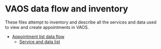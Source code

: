 # VAOS data flow and inventory

These files attempt to inventory and describe all the services and data used to view and create appointments in VAOS.

- [Appointment list data flow](https://app.diagrams.net/?lightbox=1&highlight=0000ff&edit=_blank&layers=1&nav=1#R7V1bd9q6Ev41rLXPA1m%2BcEkeExKSrDZtTpOddj%2FtpdgC1BqLyjKE%2FvotyTK%2BYowR2CQ0D8VjyxrN6PLNjEZumYPp2y0Bs8kDtqHTMjT7rWVetwzDODc67D9OWUpKr3MeUMYE2QFNjwhP6A%2BURE1SfWRDL%2FEgxdihaJYkWth1oUUTNEAIXiQfG2EnWesMjGGG8GQBJ0v9jmw6CajnXS2i30E0noQ165q8MwXhw5LgTYCNFzGSedMyBwRjGvyavg2gw6UXyiUoN1xzd8UYgS4tU%2BDl%2Bff3m68PP27B9afvaPzpfNy7apvyNXPg%2BLLFklu6DEVAsO%2FakL9Fa5lXiwmi8GkGLH53wbTOaBM6ddiVzn56lOBfcIAdTERp8%2FKa%2F7E7I%2BQ4Mfqoy%2F84Hbs0Rg%2F%2BMXq2fSGvkFD4FiPJ9t5CPIWULNkj4V2tI4Uvu58eKmMR6TLqa5O4Is9DRQLZg8ar10dCZj%2BknLeQuW6YGRlDm%2FU6eYkJneAxdoFzE1GvIi1wMUfPfMZ4Jok%2FIaVLOYSAT3FSM0yMZPmDa%2FGsG17%2BI5UqLq7fElfL%2BNUjJIi1HhJJzKi50%2Bd%2FWXWu6GvV6WGfWLBAXrJHUkDGkBY91wse5LIs7B0EOoCieXKEK1ezkTOyeg5rwNWMz1cO8IIae799PgVc%2FXbawEFjt20xCTFBr24kekpIfMVvbQ%2F9Qe64ZV6yJ14xsSFpMzK7CApNmcCQG9zWZhHdQS5sh32d39TPjNXNGbDt1UvjpSyfeFypnM6GH13d4ApvL2Kv6%2FCRE78puef3XEymwIlYYT2Wce2x6WRVaeoRXlcbsa7v0ixT4iYlwPVGrFRY3oWrBxZMLMnXi%2BKRaHtj%2Bb%2FQDHvSrSrujFiRO2GjJhLUOn1kRb6OPS7NXPYCMYuRLxTay3vLI8FsDobhy1inDt6XrIORAylkyLM0zXdKMdMpapKD8nUQ0F4uz8Z4Lt7TA1O%2B1Liv3ixgZ8562dD3xEjZwHm2kuJq792ZHyhx%2BzdzoWxT19%2BiBZoHPQ9hV0wqrKujEarWMC6TLTn46lPeXENjwrQP0eQhG44OoksxaDx6iCofARGNkxVqeMRlzpCMELjHZwo2WGEgBK4P5ImFYsweZ3ReckTwlP338HIv4CYJVhGpMk%2BZrsoQU%2BBBTMcbkVkaf4l%2FeUu5AGyXgQCDefNa51OVWJ3YhQNH4TAfgilyOFC4g84cUmQBNcDN7HY34jbzPB%2B27b6cG3c3S6KNH%2F65%2B4lvX6zb%2BZ3zpa33dwJt2q6gLQHZIgS3DWirDsHMLATLF5JeFwT7%2Bfrn5rqHHeuTf%2B8vZ6%2BfuuBHu2acvZ3KlGonVxzKlSOKXhIClrEHZhi51Iu9%2BZETorFtaP2kUdbppQzXTQV07UJL9Y2AiainrFpTqvM8af7Xx%2BfPF2%2F9Z2hcIp3%2Bf%2FASSus4xnuuZvc71vt1Glfmybh6P8ZVKetlgN0RIlMBxV74Y5czMdNMoZhtGmi8PFw%2B5Voua1gdgkSDhnOds83Gkrxu9a%2BQ5bb615lHS9k5w7v7b6xBNqAgaFpMfmpMpXLNVAjq7wdf1Nt%2BHpv4aCAo3tP%2FotgGy%2F%2Bprwe6dqwW86IrrpaecBzwwe1Tn8BKFe9sAx7G8v0cM8XWdGgldT%2BFZl5JbQ3YHI6sSiVcMIUly1xh%2FIvPm3xOpWULJcasRlHp2pIFbZ9I07VU4RdkQxysbb9KFnmigPrFU1NDrN%2BkjbveGD6g9avr3STgNbRuxvztGjnmr6l39wS4Ok0FXLkL9iHB2D58ybmIaP9%2B5jjGGgzUYKzsDLEr6ko6iL9thbFsRKDFqrIm0PYdMf%2BGGIv9EoAiAbRe2SwN7bZltbeCXCqbWBK4bQVLVPK3fwSolNvqmFElG0mUWT8%2FcTSqEHCqZHF%2FELUqlyUA7C4ouSpbjwTPGWIjWTy6s%2BlSnSVgMXwEm8kSWxcJ9CrZHXvkajYRvpb6eSo0OhrFlfanISK7d5kh4VvcxvIEnCPCAGBAGLhV%2BDvZSqVtpfOLbKgw31ZSscEr1zN%2BUW%2FkYLvtXdUDBd2yQcG6YoL53GQ3ODY4rqM4jltaZVqj4ri7qexo4rg52mlwHFfv91JhWbNbHMjNllAdyC0Sa%2FNcV6dY4cfciCnCl8DN87Kxq2%2Fwtw%2B9hBXZyH2apWWwtTOPb%2Bxc08yYmd32IJkLU6nQgwdyvWVrJLptEE%2BNLIo9fNrz1XXlvlBPgwKXoDqet40sKmpFwlV4DHLfGLs%2BhkYkA%2BNT5PI4omZqrSA%2BrrI5FQLlatpY4Ms8zrESd4WSXRewpjTqeTmDYaMsQKpnTtQzkF6QJ0APFc04KtYlBoLhTMD3P3EXn8o%2BpRrRZLY87IAxdsQTUX5FytveBJay3vYmcJX2ttfGk%2Bz6rdT2o9r4uQqYkQ52isVcyI3u%2Bll7DGG%2FBqcANYylyh3q5Osv7evXjW5ZZ39PgbM%2FP5vbPCrvZHHitqxO77X2ksjdyzo4izabNSSRWzePKo%2FoKDRsNkzDnZOGFWu42ygNh2zHggAy8Zotj9y%2F4ABX%2BH7l0vpKwnVVHBCT7hyBBsIDYfSkWr0JmPHnpm9jfijO2cjBC2sCCD2zoYVElnf%2BsrxuLU5rVcFS2un0z5Ipth3TOMvuMtYvutnFVO%2Fva5exuT6va6JXRWqGsXn%2FiPRfPAplb8JscVbyQdfaA3FETCSpaUmKAFc3unoWM0nbWHfwDmYa592LUSbItqHbSseqVcAuLRPoyzlFp5eDurr72mGRd2pRI0J6te9G%2F3jhvpr2ykdhOm0KPY9NHM3MQtx2h%2FxOEbZ25PsdekuPwin7MQdswA25N4MXk0%2F8y65F6RzhbetzLIqfnVl4KuZ4c11IcYeKD5X8mIxEFXG5xnt0tDmCQ0REa2QvaUlv%2FD6OjXlYVRFMsycXTRWsYJgprNDrZcFCp5MDFlbH8ClHC%2F0TWnj%2FuWsxX74NadId3KTVeMOBZqOgGUiEvOZA%2FZolFkvRjs%2FYSmcBH%2BH5aTG9J5a895Yt%2F0Vx3oy0gtWnvshASNXslfJr62nyzp%2BBuO9KzdTdyTR3rUVZaI02zdxMzv3vH5R1UqCs289x4ORiso4CT1%2B%2BB2c3j%2FuB0zBK%2BcsLMyk2p1zUFhIp5DvrMOdObH4k%2B2ozgGvxQ98P4iFXMRjO00Hk1UGScb%2B3ljMa9L1ljOnnH2Q0hEf4bxwNtYWPCvl%2B%2F6PB1HPDQAceDo093q920Hfy7x%2FWv89u%2B7Ny52LU6NzfV8ZMgR9f%2Bu%2F34rTfq0fi2Dz1Wx2qVsTbQKxNDiyu7uTbXrdW8u2GKeRoZJfKA%2Fu29ZoPGzgYciydul7bV2AK%2BW4elDnBlY%2BZfTyQJgobAMAT59Ns2u%2F0XvOMdzk0MPh2CAdC%2FNdqN0MRrgpsw7YUezsVw25URnIJuHSIlL4D5O8eIC8s5%2Fjh3ZJBPkCGqrpsVGvr6a4OjleTsoXtSllD%2B2eRH1COuETFWgbfkNjmxc%2BvwJStcAvk8W7e4dfcMdZT1t1PFklpi8To9M5K2yTRhm%2F1qDe73T7U0cmB99EQcU0OvNWUmn8CTPOceOrgaGksmi%2BakytP1FPalbftByaGfEhKeVV25m39kYrK345IGYxZkHJyIm6xZPd1re4lu%2BhQwdOK%2FUE2yfIJgB%2BXfFxZK8OZ%2F%2BrweS%2FcKMuaMgybonoFyGPsC%2BZ64CdgyM%2FJzmFgBHkUB9%2BJFV9vGt5kp8l97kiNdvX%2B7f5y8WKvm3olklRdgXQ5HHzb8KG%2BQfy86qaaDT2LoFnV3dc7msmzDzNFn7bCbjLsPthWWMNIfVn6Iue4eFPPw14VdjuxS4K52Ff3bvkOrwe2LvAn%2FgM%3D)
   - [Service and data list](new_appointment.md)
